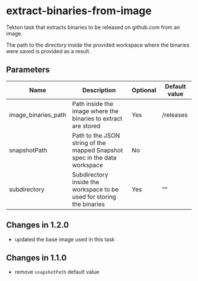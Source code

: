 # extract-binaries-from-image

Tekton task that extracts binaries to be released on github.com from an image.

The path to the directory inside the provided workspace where the binaries were
saved is provided as a result.

## Parameters

| Name | Description | Optional | Default value |
|------|-------------|----------|---------------|
| image_binaries_path | Path inside the image where the binaries to extract are stored | Yes | /releases |
| snapshotPath | Path to the JSON string of the mapped Snapshot spec in the data workspace | No | |
| subdirectory | Subdirectory inside the workspace to be used for storing the binaries | Yes | "" |

## Changes in 1.2.0
- updated the base image used in this task

## Changes in 1.1.0
- remove `snapshotPath` default value
